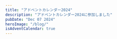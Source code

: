 ```yaml
---
title: "アドベントカレンダー2024"
description: "アドベントカレンダー2024に参加しました"
pubDate: "Dec 07 2024"
heroImage: "/blog/"
isAdventCalendar: true
---
```


